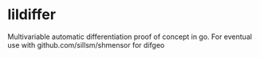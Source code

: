 # lildiffer
Multivariable automatic differentiation proof of concept in go.
For eventual use with github.com/sillsm/shmensor for difgeo

